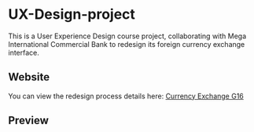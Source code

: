 # UX-Design-project
This is a User Experience Design course project, collaborating with Mega International Commercial Bank to redesign its foreign currency exchange interface.

## Website
You can view the redesign process details here:
[Currency Exchange G16](https://shihyian3.wixsite.com/my-site-1)

## Preview
